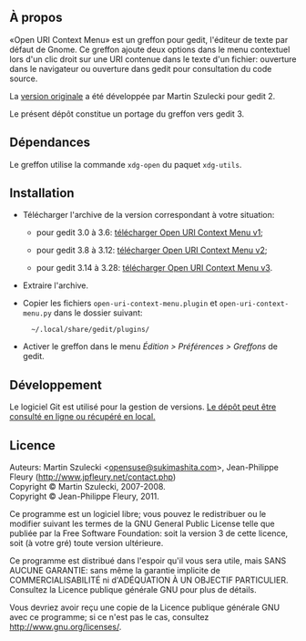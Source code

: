 ## À propos

«Open URI Context Menu» est un greffon pour gedit, l'éditeur de texte par défaut de Gnome. Ce greffon ajoute deux options dans le menu contextuel lors d'un clic droit sur une URI contenue dans le texte d'un fichier: ouverture dans le navigateur ou ouverture dans gedit pour consultation du code source.

La [version originale](http://wiki.sukimashita.com/GEdit_Plugins) a été développée par Martin Szulecki pour gedit 2.

Le présent dépôt constitue un portage du greffon vers gedit 3.

## Dépendances

Le greffon utilise la commande `xdg-open` du paquet `xdg-utils`.

## Installation

- Télécharger l'archive de la version correspondant à votre situation:

	- pour gedit 3.0 à 3.6: [télécharger Open URI Context Menu v1](https://github.com/jpfleury/open-uri-context-menu/archive/v1.zip);
	
	- pour gedit 3.8 à 3.12: [télécharger Open URI Context Menu v2](https://github.com/jpfleury/open-uri-context-menu/archive/v2.zip);
	
	- pour gedit 3.14 à 3.28: [télécharger Open URI Context Menu v3](https://github.com/jpfleury/open-uri-context-menu/archive/v3.zip).

- Extraire l'archive.

- Copier les fichiers `open-uri-context-menu.plugin` et `open-uri-context-menu.py` dans le dossier suivant:

		~/.local/share/gedit/plugins/

- Activer le greffon dans le menu *Édition > Préférences > Greffons* de gedit.

## Développement

Le logiciel Git est utilisé pour la gestion de versions. [Le dépôt peut être consulté en ligne ou récupéré en local.](https://github.com/jpfleury/open-uri-context-menu)

## Licence

Auteurs: Martin Szulecki <<opensuse@sukimashita.com>>, Jean-Philippe Fleury (<http://www.jpfleury.net/contact.php>)  
Copyright © Martin Szulecki, 2007-2008.  
Copyright © Jean-Philippe Fleury, 2011.

Ce programme est un logiciel libre; vous pouvez le redistribuer ou le
modifier suivant les termes de la GNU General Public License telle que
publiée par la Free Software Foundation: soit la version 3 de cette
licence, soit (à votre gré) toute version ultérieure.

Ce programme est distribué dans l'espoir qu'il vous sera utile, mais SANS
AUCUNE GARANTIE: sans même la garantie implicite de COMMERCIALISABILITÉ
ni d'ADÉQUATION À UN OBJECTIF PARTICULIER. Consultez la Licence publique
générale GNU pour plus de détails.

Vous devriez avoir reçu une copie de la Licence publique générale GNU avec
ce programme; si ce n'est pas le cas, consultez
<http://www.gnu.org/licenses/>.

